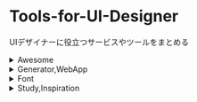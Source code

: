 # Tools-for-UI-Designer
UIデザイナーに役立つサービスやツールをまとめる

<details>
<summary>Awesome</summary>

- [freemium.cc -- Free tools for makers.](https://freemium.cc/)
- [LisaDziuba/Awesome-Design-Tools](https://flawlessapp.io/designtools)

</details>

<details>

<summary>Generator,WebApp</summary>

- [App Icon Generator](https://appicon.co/)
- [bannersnack -- 静的ビジュアルまたはアニメーションHTML5バナー広告をスマートで簡単に作成。](https://www.bannersnack.com/ja/)
- [Hatchful — シンプルで簡単なロゴメーカー](https://hatchful.shopify.com/ja/)
- [code2flow - online interactive code to flowchart converter](https://code2flow.com/)

</details>

<details>

<summary>Font</summary>

- [Noto Sans JP | Google Fonts](https://fonts.google.com/specimen/Noto+Sans+JP)
- [Yaku Han JP](https://yakuhanjp.qranoko.jp/)
- [ookamiinc/kinto](https://github.com/ookamiinc/kinto)

</details>

<details>

<summary>Study,Inspiration</summary>

- [Design notes](https://www.designnotes.co/)
- [ブサイクなUIデザインを劇的に改善するための10のチェックリスト](https://note.mu/tiekey/n/n99eb01fa6a45)
- [UXの達人に学ぶ、アニメーション作成にありがちな失敗の回避策 | アドビUX道場](https://blogs.adobe.com/japan/cc-web-ui-ux-animation-principles-tips-tricks-best-practices/)

</details>
